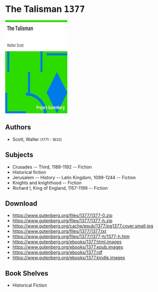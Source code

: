# The Talisman <kbd>1377</kbd>

![](./cover.medium.jpg "")

## Authors


 - Scott, Walter <small>(1771 - 1832)</small>

## Subjects


 - Crusades -- Third, 1189-1192 -- Fiction
 - Historical fiction
 - Jerusalem -- History -- Latin Kingdom, 1099-1244 -- Fiction
 - Knights and knighthood -- Fiction
 - Richard I, King of England, 1157-1199 -- Fiction

## Download


 - https://www.gutenberg.org/files/1377/1377-0.zip
 - https://www.gutenberg.org/files/1377/1377-h.zip
 - https://www.gutenberg.org/cache/epub/1377/pg1377.cover.small.jpg
 - https://www.gutenberg.org/files/1377/1377.txt
 - https://www.gutenberg.org/files/1377/1377-h/1377-h.htm
 - https://www.gutenberg.org/ebooks/1377.html.images
 - https://www.gutenberg.org/ebooks/1377.epub.images
 - https://www.gutenberg.org/ebooks/1377.rdf
 - https://www.gutenberg.org/ebooks/1377.kindle.images

## Book Shelves


 - Historical Fiction
